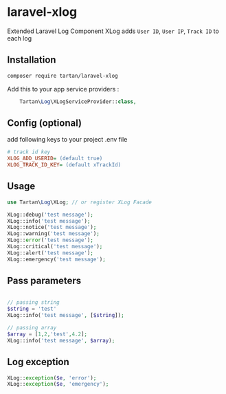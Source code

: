# laravel-xlog
Extended Laravel Log Component
XLog adds `User ID`, `User IP`, `Track ID` to each log

## Installation

```bash
composer require tartan/laravel-xlog
```

Add this to your app service providers :
```php
    Tartan\Log\XLogServiceProvider::class,
```

## Config (optional)
add following keys to your project .env file

```ini
# track id key
XLOG_ADD_USERID= (default true)
XLOG_TRACK_ID_KEY= (default xTrackId)
```


## Usage

```php
use Tartan\Log\XLog; // or register XLog Facade

XLog::debug('test message');
XLog::info('test message');
XLog::notice('test message');
XLog::warning('test message');
XLog::error('test message');
XLog::critical('test message');
XLog::alert('test message');
XLog::emergency('test message');
```

## Pass parameters
```php

// passing string
$string = 'test'
XLog::info('test message', [$string]);

// passing array
$array = [1,2,'test',4.2];
XLog::info('test message', $array);

```


## Log exception

```php
XLog::exception($e, 'error');
XLog::exception($e, 'emergency');
```

